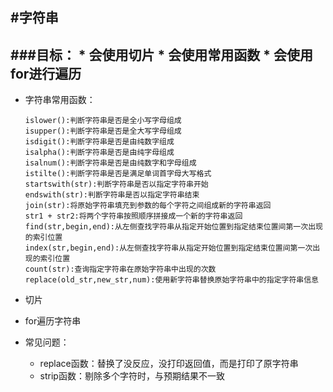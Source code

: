 #字符串
---
###目标：
	* 会使用切片
	* 会使用常用函数
	* 会使用for进行遍历
---

- 字符串常用函数：
	```
	islower():判断字符串是否是全小写字母组成
	isupper():判断字符串是否是全大写字母组成
	isdigit():判断字符串是否是由纯数字组成
	isalpha():判断字符串是否是由纯字母组成
	isalnum():判断字符串是否是由纯数字和字母组成
	istilte():判断字符串是否是满足单词首字母大写格式
	startswith(str):判断字符串是否以指定字符串开始
	endswith(str):判断字符串是否以指定字符串结束
	join(str):将原始字符串填充到参数的每个字符之间组成新的字符串返回
	str1 + str2:将两个字符串按照顺序拼接成一个新的字符串返回
	find(str,begin,end):从左侧查找字符串从指定开始位置到指定结束位置间第一次出现的索引位置
	index(str,begin,end):从左侧查找字符串从指定开始位置到指定结束位置间第一次出现的索引位置
	count(str):查询指定字符串在原始字符串中出现的次数
	replace(old_str,new_str,num):使用新字符串替换原始字符串中的指定字符串信息
	```
- 切片
- for遍历字符串

- 常见问题：
	* replace函数：替换了没反应，没打印返回值，而是打印了原字符串
	* strip函数：剔除多个字符时，与预期结果不一致